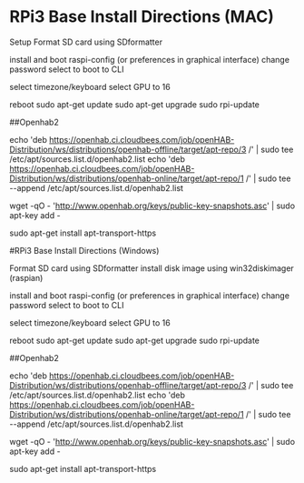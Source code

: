 # RPi3 Base Install Directions (MAC)
Setup
Format SD card using SDformatter

install and boot
raspi-config (or preferences in graphical interface)
change password
select to boot to CLI

select timezone/keyboard
select GPU to 16

reboot
sudo apt-get update
sudo apt-get upgrade
sudo rpi-update

##Openhab2

echo 'deb https://openhab.ci.cloudbees.com/job/openHAB-Distribution/ws/distributions/openhab-offline/target/apt-repo/3 /' | sudo tee /etc/apt/sources.list.d/openhab2.list
echo 'deb https://openhab.ci.cloudbees.com/job/openHAB-Distribution/ws/distributions/openhab-online/target/apt-repo/1 /' | sudo tee --append /etc/apt/sources.list.d/openhab2.list

wget -qO - 'http://www.openhab.org/keys/public-key-snapshots.asc' | sudo apt-key add -

sudo apt-get install apt-transport-https

#RPi3 Base Install Directions (Windows)

Format SD card using SDformatter
install disk image using win32diskimager (raspian)

install and boot
raspi-config (or preferences in graphical interface)
change password
select to boot to CLI

select timezone/keyboard
select GPU to 16

reboot
sudo apt-get update
sudo apt-get upgrade
sudo rpi-update

##Openhab2

echo 'deb https://openhab.ci.cloudbees.com/job/openHAB-Distribution/ws/distributions/openhab-offline/target/apt-repo/3 /' | sudo tee /etc/apt/sources.list.d/openhab2.list
echo 'deb https://openhab.ci.cloudbees.com/job/openHAB-Distribution/ws/distributions/openhab-online/target/apt-repo/1 /' | sudo tee --append /etc/apt/sources.list.d/openhab2.list

wget -qO - 'http://www.openhab.org/keys/public-key-snapshots.asc' | sudo apt-key add -

sudo apt-get install apt-transport-https
